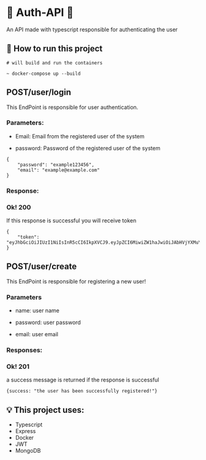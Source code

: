 # 🔑 Auth-API 🔑
An API made with typescript responsible for authenticating the user

## 📍 How to run this project

```
# will build and run the containers

~ docker-compose up --build
```

## POST/user/login

This EndPoint is responsible for user authentication.

### Parameters:

- Email: Email from the registered user of the system

- password: Password of the registered user of the system

```
{
    "password": "example123456",
    "email": "example@example.com"
}   
```

### Response:

### Ok! 200

If this response is successful you will receive token
```
{
    "token": "eyJhbGciOiJIUzI1NiIsInR5cCI6IkpXVCJ9.eyJpZCI6MiwiZW1haJwiOiJAbHVjYXMuY29tIiwiaWF0IjoxNjEyMTEwNTg2LCJleHAiOjE2MTIyODMzODZ9.8exL7fMcmShBrthpK15sc9mnU6pVoFOWTvbN6fmTZJg"
}
```

## POST/user/create

This EndPoint is responsible for registering a new user!

### Parameters

- name: user name

- password: user password

- email: user email

### Responses:

### Ok! 201

a success message is returned if the response is successful
```
{success: "the user has been successfully registered!"}
```
## 💡 This project uses:

- Typescript
- Express
- Docker
- JWT
- MongoDB
